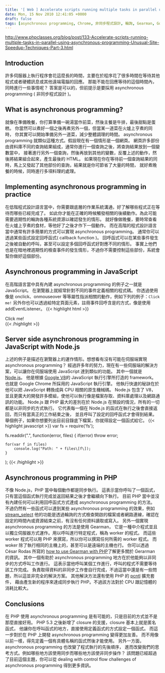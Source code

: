 ```yaml
---
title: '[ Web ] Accelerate scripts running multiple tasks in parallel using asynchronous programming: Unusual Site Speedup Techniques: Part 3 - PHP Classes blog'
date: Mon, 15 Nov 2010 12:41:05 +0000
draft: false
tags: [asynchronous programming, Chrome, 非同步程式設計, 輪詢, Gearman, Google, IT 筆記, JavaScript, Node.js, PHP]
---
```


http://www.phpclasses.org/blog/post/133-Accelerate-scripts-running-multiple-tasks-in-parallel-using-asynchronous-programming-Unusual-Site-Speedup-Techniques-Part-3.html

Introduction
------------

許多伺服器上執行程序會花這麼長的時間，主要在於程序花了很多時間在等待其他程式或者硬體訊息或其他遠端電腦的回應。 那能不能在回應等待的這個時間內，同時進行一些事情呢？ 答案是可以的，但前提示是要採用 asynchronous programming ( 非同步程式設計 )。

What is asynchronous programming?
---------------------------------

就像在準備晚餐，你打算準備一碗湯當作前菜，然後主餐是牛排，最後甜點是蛋糕。 你當然可以煮好一個之後再煮另外一個，但當某一道菜在火爐上亨煮的同時， 你其實可以開始準備另外一道菜，減少整體調理的時間。 asynchronous programming 就類似這種方式。假設現在有一個情形是一個網頁。 網頁許多部份由資料庫不同的查詢結果組成，通常你進行一個查詢之後，將查詢結果放到一個變數當中， 接著進行另外一個查詢，然後再放到其他的變數，反覆上述的動作，然後將結果組合起來，產生最後的 HTML。 如果現在你在等待前一個查詢結果的同時，馬上又發起了其他部份的查詢，結果就是你可節省了大量的時間， 就好煮晚餐的時候，同時進行多項料理的處理。

Implementing asynchronous programming in practice
-------------------------------------------------

在低階程式設計語言當中，你需要跟底層的作業系統溝通，好了解哪些程式正在等待而哪些已經完成了。 如此你才能在正確的時候觸發相關的後續動作。為此可能需要週期性的輪詢各種系統資源以確認發生的情形。 就好像做晚餐，要時常查看在火爐上亨煮的食材，等他好了之後才作下一個動作。 而在高階的程式設計語言當中通常有許多簡單的方式可以實現 asynchronous programming。 通常你可以透過某些函式設定回呼函式( callback function )。 回呼函式可以在某些事件發生之後被自動的呼叫，甚至可以設定多個回呼函式好對應不同的情形。 事實上他們也是在暗地裡週期性的檢查事件的發生情形，不過你不需要控制這些部份，系統會幫你做好這個部份。

Asynchronous programming in JavaScript
--------------------------------------

在高階語言當中具有內建 asynchronous programming 的例子之一就是 JavaScript。 在瀏覽器上就經常針對不同的事件定義相關的程式碼。 你透過使用像是 onclick、onmouseover 等等屬性指派相關的動作，例如下列的例子：`Click me!`
另外你也可以透過給特定頁面元素，註冊事件回呼含是的方式，像是使用 addEventListener。 {{< highlight html >}} <div id="mydiv">Click me!</div>
{{< /highlight >}}


Server side asynchronous programming in JavaScript with Node.js
---------------------------------------------------------------

上述的例子是描述在瀏覽器上的運作情形。想想看有沒有可能在伺服端實現 asynchronous programming？ 經過許多年的努力，現在有一些伺服端的解決方案，可以讓你在伺服端使用 JavaScript 達到類似的功能。 其中一個就是 [Node.js](http://nodejs.org/)。 他是根據 [Google V8](http://code.google.com/p/v8/)的 JavaScript 執行引擎所打造的 framework。 也就是 Google Chrome 所採用的 JavaScript 執行引擎。 他執行快速的秘訣在於他可以把 JavaScript 轉換成與 CPU 相關的原生機械碼。 Node.js 包含了 V8，並且更廣大的開發許多模組，使他可以執行像是檔案存取、資料庫處理以及網路通訊的功能。 Node.js 跟 PHP 最大的差別在於 Node.js 在預設的情況，所有的一切都是以非同步的方式執行。 它代表每一個在 Node.js 的函式在執行之後會直接返回，而只有當真正的工作結束之後， 並且呼叫了設定的回呼函式才會得到結果。 舉個例子，如果你想要列出目前目錄底下檔案，你就得設定一個函式給它。 {{< highlight javascript >}}
var fs = require('fs');

fs.readdir(".", function(error, files) {
    if(error) throw error;

    for(var f in files)
        console.log("Path: " + files\[f\]);
    }
);
{{< /highlight >}}


Asynchronous programming in PHP
-------------------------------

不像 Node.js，PHP 當中每個動作都是同步執行。 這表示當你呼叫了一個函式，只有當這個函式執行完成並返回結果之後才會繼續向下執行。 目前 PHP 當中並沒有內建任何可以利用回呼函式方式達成 asynchronous programming 的方法。 不過仍然有一些函式可以達到某些 asynchronous programming 的效果，例如 [stream_select](http://tw2.php.net/stream_select) 他的功能是透過輪詢的方式檢查開啟的檔案或者網路連線，確認在設定的時間內或資源結束之前，有沒有任何資料讀取或寫入。 另外一個實現 asynchronous programming 的方法是使用 Gearman， 它是一種中介程式並且以獨立伺服器方式運作。用以呼叫進行特定程式，稱為 worker 的程式。 而這些 worker 程式可以用 PHP 來撰寫，所以你可以撰寫任何所需的 worker 程式。 而 woker 除了執行相同的主機上的，甚至可以是遠端的主機也行。 你可以透過 César Rodas 所寫的 [how to use Gearman with PHP](http://www.phpclasses.org/blog/post/108-Distributing-PHP-processing-with-Gearman.html)了解更多關於 Gerarman 的資訊。 其中一個有助於 asynchronous programming 地方在於他能夠以非同步的方式呼叫工作進行。 這表示當他呼叫某個工作進行，呼叫的程式不需要等待該工作完成。 負責取得資料的非同步工作會自行完成，不過這當中還是有一些問題，所以這並非完全的解決方案。 其他解決方法還有使用 PHP 的 [pcntl](http://www.php.net/pcntl) 擴充套件， 藉由產生新的程序來達成同步執行 PHP。不過該方法對於 CPU 跟記憶體的消耗比較大。

Conclusions
-----------

在 PHP 使用 asynchronous programming 是有可能的，只是目前的方式並不是那麼直接好用。 PHP 5.3 之後新增了 closure 的支援，closure 基本上就是匿名函式， 他讓你在呼叫函式的地方，直接使用定義函式的方式設定一個函式。 而這一步對於在 PHP 上開發 asynchronous programming 變得更加友善。 而不用像以前一樣，得先定義一個有具體名稱的函式然後才能使用。 另外一方面，asynchronous programming 也改變了程式執行的先後順序， 進而改變我們的思考方式。例如哪些地方該使用同步而哪些地方該使非同步操作？ 該問題已經超過了目前這個主題，你可以從 dealing with control flow challenges of asynchronous programming 得到更多資訊。